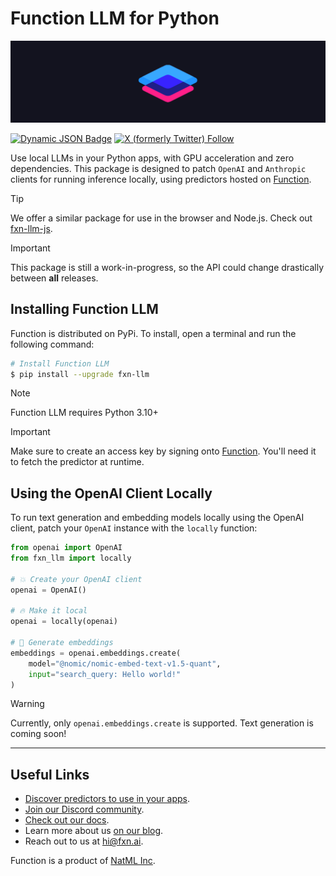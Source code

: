 # Function LLM for Python

![function logo](https://raw.githubusercontent.com/fxnai/.github/main/logo_wide.png)

[![Dynamic JSON Badge](https://img.shields.io/badge/dynamic/json?url=https%3A%2F%2Fdiscord.com%2Fapi%2Finvites%2Fy5vwgXkz2f%3Fwith_counts%3Dtrue&query=%24.approximate_member_count&logo=discord&logoColor=white&label=Function%20community)](https://fxn.ai/community)
[![X (formerly Twitter) Follow](https://img.shields.io/twitter/follow/fxnai)](https://twitter.com/fxnai)

Use local LLMs in your Python apps, with GPU acceleration and zero dependencies. This package is designed to patch `OpenAI` and `Anthropic` clients for running inference locally, using predictors hosted on [Function](https://fxn.ai/explore).

> [!TIP]
> We offer a similar package for use in the browser and Node.js. Check out [fxn-llm-js](https://github.com/fxnai/fxn-llm-js).

> [!IMPORTANT]
> This package is still a work-in-progress, so the API could change drastically between **all** releases.

## Installing Function LLM
Function is distributed on PyPi. To install, open a terminal and run the following command:
```bash
# Install Function LLM
$ pip install --upgrade fxn-llm
```

> [!NOTE]
> Function LLM requires Python 3.10+

> [!IMPORTANT]
> Make sure to create an access key by signing onto [Function](https://fxn.ai/settings/developer). You'll need it to fetch the predictor at runtime.

## Using the OpenAI Client Locally
To run text generation and embedding models locally using the OpenAI client, patch your `OpenAI` instance with the `locally` function:
```py
from openai import OpenAI
from fxn_llm import locally

# 💥 Create your OpenAI client
openai = OpenAI()

# 🔥 Make it local
openai = locally(openai)

# 🚀 Generate embeddings
embeddings = openai.embeddings.create(
    model="@nomic/nomic-embed-text-v1.5-quant",
    input="search_query: Hello world!"
)
```

> [!WARNING]
> Currently, only `openai.embeddings.create` is supported. Text generation is coming soon!

___

## Useful Links
- [Discover predictors to use in your apps](https://fxn.ai/explore).
- [Join our Discord community](https://fxn.ai/community).
- [Check out our docs](https://docs.fxn.ai).
- Learn more about us [on our blog](https://blog.fxn.ai).
- Reach out to us at [hi@fxn.ai](mailto:hi@fxn.ai).

Function is a product of [NatML Inc](https://github.com/natmlx).